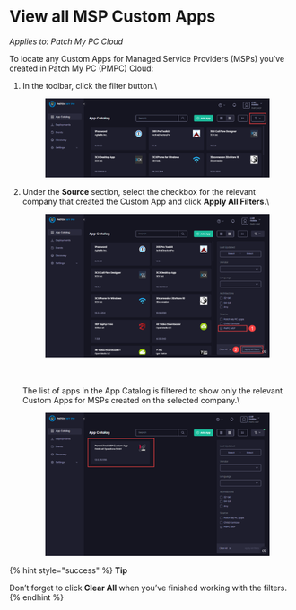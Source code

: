 # View all MSP Custom Apps

_Applies to: Patch My PC Cloud_

To locate any Custom Apps for Managed Service Providers (MSPs) you’ve created in Patch My PC (PMPC) Cloud:

1.  In the toolbar, click the filter button.\


    <figure><img src="../../../_images/gitbook/image%20%282263%29.png" alt="Clicking the filter button"><figcaption></figcaption></figure>


2.  Under the **Source** section, select the checkbox for the relevant company that created the Custom App and click **Apply All Filters**.\


    <figure><img src="../../../_images/gitbook/image%20%282264%29.png" alt="Selecting the checkbox for the relevant company that created the Custom App and clicking “Apply All Filters"><figcaption></figcaption></figure>

    \
    \
    The list of apps in the App Catalog is filtered to show only the relevant Custom Apps for MSPs created on the selected company.\


    <figure><img src="../../../_images/gitbook/image%20%282265%29.png" alt="Filtered App Catalog list"><figcaption></figcaption></figure>

{% hint style="success" %}
**Tip**

Don’t forget to click **Clear All** when you’ve finished working with the filters.
{% endhint %}
